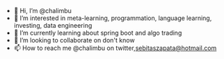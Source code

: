 - 👋 Hi, I’m @chalimbu
- 👀 I’m interested in meta-learning, programmation, language learning, investing, data engineering
- 🌱 I’m currently learning about spring boot and algo trading
- 💞️ I’m looking to collaborate on don't know
- 📫 How to reach me @chalimbu on twitter,sebitaszapata@hotmail.com

<!---
chalimbu/chalimbu is a ✨ special ✨ repository because its `README.md` (this file) appears on your GitHub profile.
You can click the Preview link to take a look at your changes.
--->
